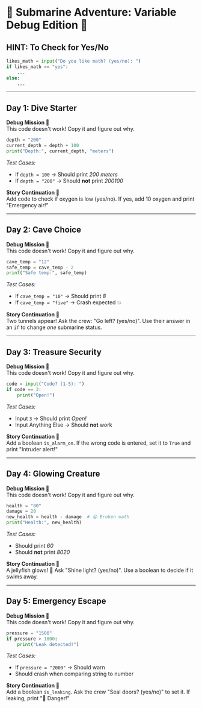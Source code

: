 # 🤿 Submarine Adventure: Variable Debug Edition 🚨  

## HINT: To Check for Yes/No
```python
likes_math = input("Do you like math? (yes/no): ")
if likes_math == "yes":
    ...
else:
    ...
```
---

## **Day 1: Dive Starter**  
**Debug Mission 🔧**  
This code doesn't work! Copy it and figure out why.
```python  
depth = "200"  
current_depth = depth + 100 
print("Depth:", current_depth, "meters")  
```  
*Test Cases:*  
- If `depth = 100` → Should print *200 meters*  
- If `depth = "200"` → Should **not** print *200100*  

**Story Continuation 🎨**  
Add code to check if oxygen is low (yes/no). If yes, add 10 oxygen and print "Emergency air!"  

---

## **Day 2: Cave Choice**  
**Debug Mission 🔧**  
This code doesn't work! Copy it and figure out why.
```python  
cave_temp = "12"  
safe_temp = cave_temp - 2  
print("Safe temp:", safe_temp)  
```  
*Test Cases:*  
- If `cave_temp = "10"` → Should print *8*  
- If `cave_temp = "five"` → Crash expected 💥  

**Story Continuation 🎨**  
Two tunnels appear! Ask the crew: "Go left? (yes/no)". Use their answer in an `if` to change *one* submarine status.  

---

## **Day 3: Treasure Security**  
**Debug Mission 🔧**  
This code doesn't work! Copy it and figure out why.
```python  
code = input("Code? (1-5): ")  
if code == 3:
    print("Open!")  
```  
*Test Cases:*  
- Input `3` → Should print *Open!*  
- Input Anything Else → Should **not** work  

**Story Continuation 🎨**  
Add a boolean `is_alarm_on`. If the wrong code is entered, set it to `True` and print "Intruder alert!"  

---

## **Day 4: Glowing Creature**  
**Debug Mission 🔧**  
This code doesn't work! Copy it and figure out why.
```python  
health = "80"  
damage = 20  
new_health = health - damage  # 😵 Broken math  
print("Health:", new_health)  
```  
*Test Cases:*  
- Should print *60*  
- Should **not** print *8020*  

**Story Continuation 🎨**  
A jellyfish glows! 🌟 Ask "Shine light? (yes/no)". Use a boolean to decide if it swims away.  

---

## **Day 5: Emergency Escape**  
**Debug Mission 🔧**  
This code doesn't work! Copy it and figure out why.
```python  
pressure = "1500"  
if pressure > 1000: 
    print("Leak detected!")  
```  
*Test Cases:*  
- If `pressure = "2000"` → Should warn  
- Should crash when comparing string to number  

**Story Continuation 🎨**  
Add a boolean `is_leaking`. Ask the crew "Seal doors? (yes/no)" to set it. If leaking, print "🚨 Danger!"  
